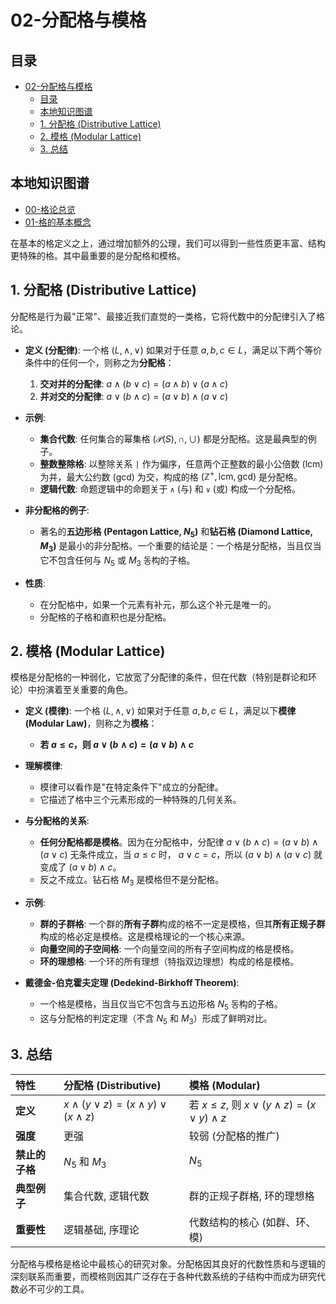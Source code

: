# 02-分配格与模格

<!-- 本地目录区块 -->
## 目录

- [02-分配格与模格](#02-分配格与模格)
  - [目录](#目录)
  - [本地知识图谱](#本地知识图谱)
  - [1. 分配格 (Distributive Lattice)](#1-分配格-distributive-lattice)
  - [2. 模格 (Modular Lattice)](#2-模格-modular-lattice)
  - [3. 总结](#3-总结)

<!-- 本地知识图谱区块 -->
## 本地知识图谱

- [00-格论总览](./00-格论总览.md)
- [01-格的基本概念](./01-格的基本概念.md)

在基本的格定义之上，通过增加额外的公理，我们可以得到一些性质更丰富、结构更特殊的格。其中最重要的是分配格和模格。

## 1. 分配格 (Distributive Lattice)

分配格是行为最"正常"、最接近我们直觉的一类格，它将代数中的分配律引入了格论。

- **定义 (分配律)**:
    一个格 $(L, \land, \lor)$ 如果对于任意 $a, b, c \in L$，满足以下两个等价条件中的任何一个，则称之为**分配格**：
    1. **交对并的分配律**: $a \land (b \lor c) = (a \land b) \lor (a \land c)$
    2. **并对交的分配律**: $a \lor (b \land c) = (a \lor b) \land (a \lor c)$

- **示例**:
  - **集合代数**: 任何集合的幂集格 $(\mathcal{P}(S), \cap, \cup)$ 都是分配格。这是最典型的例子。
  - **整数整除格**: 以整除关系 `|` 作为偏序，任意两个正整数的最小公倍数 (lcm) 为并，最大公约数 (gcd) 为交，构成的格 $( \mathbb{Z}^+, \text{lcm}, \text{gcd} )$ 是分配格。
  - **逻辑代数**: 命题逻辑中的命题关于 `∧` (与) 和 `∨` (或) 构成一个分配格。

- **非分配格的例子**:
  - 著名的**五边形格 (Pentagon Lattice, $N_5$)** 和**钻石格 (Diamond Lattice, $M_3$)** 是最小的非分配格。一个重要的结论是：一个格是分配格，当且仅当它不包含任何与 $N_5$ 或 $M_3$ 동构的子格。

- **性质**:
  - 在分配格中，如果一个元素有补元，那么这个补元是唯一的。
  - 分配格的子格和直积也是分配格。

## 2. 模格 (Modular Lattice)

模格是分配格的一种弱化，它放宽了分配律的条件，但在代数（特别是群论和环论）中扮演着至关重要的角色。

- **定义 (模律)**:
    一个格 $(L, \land, \lor)$ 如果对于任意 $a, b, c \in L$，满足以下**模律 (Modular Law)**，则称之为**模格**：
  - **若 $a \le c$，则 $a \lor (b \land c) = (a \lor b) \land c$**

- **理解模律**:
  - 模律可以看作是"在特定条件下"成立的分配律。
  - 它描述了格中三个元素形成的一种特殊的几何关系。

- **与分配格的关系**:
  - **任何分配格都是模格**。因为在分配格中，分配律 $a \lor (b \land c) = (a \lor b) \land (a \lor c)$ 无条件成立，当 $a \le c$ 时， $a \lor c = c$，所以 $(a \lor b) \land (a \lor c)$ 就变成了 $(a \lor b) \land c$。
  - 反之不成立。钻石格 $M_3$ 是模格但不是分配格。

- **示例**:
  - **群的子群格**: 一个群的**所有子群**构成的格不一定是模格，但其**所有正规子群**构成的格必定是模格。这是模格理论的一个核心来源。
  - **向量空间的子空间格**: 一个向量空间的所有子空间构成的格是模格。
  - **环的理想格**: 一个环的所有理想（特指双边理想）构成的格是模格。

- **戴德金-伯克霍夫定理 (Dedekind-Birkhoff Theorem)**:
  - 一个格是模格，当且仅当它不包含与五边形格 $N_5$ 동构的子格。
  - 这与分配格的判定定理（不含 $N_5$ 和 $M_3$）形成了鲜明对比。

## 3. 总结

| 特性 | 分配格 (Distributive) | 模格 (Modular) |
| :--- | :--- | :--- |
| **定义** | $x \land (y \lor z) = (x \land y) \lor (x \land z)$ | 若 $x \le z$, 则 $x \lor (y \land z) = (x \lor y) \land z$ |
| **强度** | 更强 | 较弱 (分配格的推广) |
| **禁止的子格** | $N_5$ 和 $M_3$ | $N_5$ |
| **典型例子** | 集合代数, 逻辑代数 | 群的正规子群格, 环的理想格 |
| **重要性** | 逻辑基础, 序理论 | 代数结构的核心 (如群、环、模) |

分配格与模格是格论中最核心的研究对象。分配格因其良好的代数性质和与逻辑的深刻联系而重要，而模格则因其广泛存在于各种代数系统的子结构中而成为研究代数必不可少的工具。
